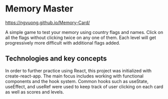 # Memory Master

https://ngvuong.github.io/Memory-Card/

A simple game to test your memory using country flags and names. Click on all the flags without clicking twice on any one of them. Each level will get progressively more difficult with additional flags added.

## Technologies and key concepts

In order to further practice using React, this project was initialized with create-react-app. The main focus includes working with functional components and the hook system. Common hooks such as useState, useEffect, and useRef were used to keep track of user clicking on each card as well as scores and levels.
